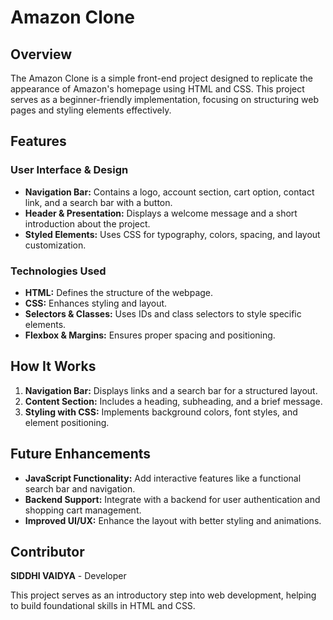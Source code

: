 # Amazon Clone

## Overview
The Amazon Clone is a simple front-end project designed to replicate the appearance of Amazon's homepage using HTML and CSS. This project serves as a beginner-friendly implementation, focusing on structuring web pages and styling elements effectively.

## Features

### User Interface & Design
- **Navigation Bar:** Contains a logo, account section, cart option, contact link, and a search bar with a button.
- **Header & Presentation:** Displays a welcome message and a short introduction about the project.
- **Styled Elements:** Uses CSS for typography, colors, spacing, and layout customization.

### Technologies Used
- **HTML:** Defines the structure of the webpage.
- **CSS:** Enhances styling and layout.
- **Selectors & Classes:** Uses IDs and class selectors to style specific elements.
- **Flexbox & Margins:** Ensures proper spacing and positioning.

## How It Works
1. **Navigation Bar:** Displays links and a search bar for a structured layout.
2. **Content Section:** Includes a heading, subheading, and a brief message.
3. **Styling with CSS:** Implements background colors, font styles, and element positioning.

## Future Enhancements
- **JavaScript Functionality:** Add interactive features like a functional search bar and navigation.
- **Backend Support:** Integrate with a backend for user authentication and shopping cart management.
- **Improved UI/UX:** Enhance the layout with better styling and animations.

## Contributor
**SIDDHI VAIDYA** - Developer

This project serves as an introductory step into web development, helping to build foundational skills in HTML and CSS.

